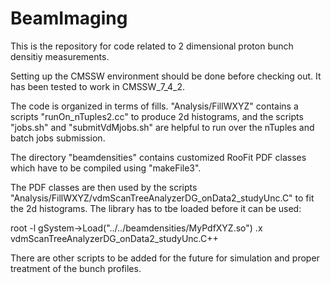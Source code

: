 # BeamImaging

This is the repository for code related to 2 dimensional proton bunch densitiy measurements.

Setting up the CMSSW environment should be done before checking out. It has been tested to work in CMSSW_7_4_2.

The code is organized in terms of fills. "Analysis/FillWXYZ" contains a scripts "runOn_nTuples2.cc" to produce 2d histograms, and the scripts "jobs.sh" and "submitVdMjobs.sh" are helpful to run over the nTuples and batch jobs submission.

The directory "beamdensities" contains customized RooFit PDF classes which have to be compiled using "makeFile3".

The PDF classes are then used by the scripts "Analysis/FillWXYZ/vdmScanTreeAnalyzerDG_onData2_studyUnc.C" to fit the 2d histograms. The library has to tbe loaded before it can be used:

root -l
gSystem->Load("../../beamdensities/MyPdfXYZ.so")
.x vdmScanTreeAnalyzerDG_onData2_studyUnc.C++

There are other scripts to be added for the future for simulation and proper treatment of the bunch profiles.